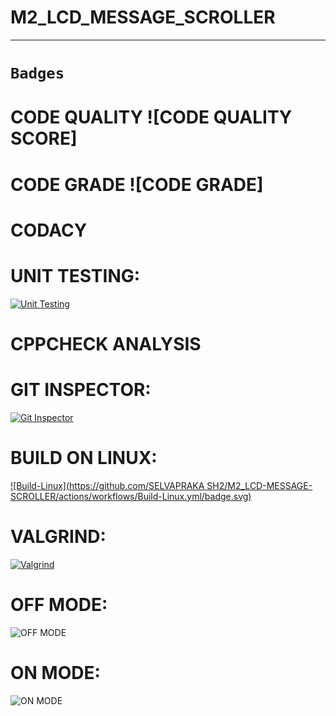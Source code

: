 # M2_LCD_MESSAGE_SCROLLER
-----------------------------------------------------------
# `Badges`
# CODE QUALITY ![CODE QUALITY SCORE]
# CODE GRADE ![CODE GRADE]

# CODACY

# UNIT TESTING:
[![Unit Testing](https://github.com/SELVAPRAKASH2/M2_LCD-MESSAGE-SCROLLER/actions/workflows/Unit%20Testing.yml/badge.svg)](https://github.com/SELVAPRAKASH2/M2_LCD-MESSAGE-SCROLLER/actions/workflows/Unit%20Testing.yml)


# CPPCHECK ANALYSIS



# GIT INSPECTOR:
[![Git Inspector](https://github.com/SELVAPRAKASH2/M2_LCD-MESSAGE-SCROLLER/actions/workflows/Git%20Inspector.yml/badge.svg)](https://github.com/SELVAPRAKASH2/M2_LCD-MESSAGE-SCROLLER/actions/workflows/Git%20Inspector.yml)



# BUILD ON LINUX:
[![Build-Linux](https://github.com/SELVAPRAKA
SH2/M2_LCD-MESSAGE-SCROLLER/actions/workflows/Build-Linux.yml/badge.svg)](https://github.com/SELVAPRAKASH2/M2_LCD-MESSAGE-SCROLLER/actions/workflows/Build-Linux.yml)



# VALGRIND:
[![Valgrind](https://github.com/SELVAPRAKASH2/M2_LCD-MESSAGE-SCROLLER/actions/workflows/Valgrind.yml/badge.svg)](https://github.com/SELVAPRAKASH2/M2_LCD-MESSAGE-SCROLLER/actions/workflows/Valgrind.yml)


# OFF MODE:
![OFF MODE](https://user-images.githubusercontent.com/102603354/164968324-e08d4665-c570-4c6c-b757-ebbc4bd92506.jpg)




# ON MODE:
![ON MODE](https://user-images.githubusercontent.com/102603354/164968332-d3b83211-0371-43e0-bf55-13acf33342e8.jpg)

